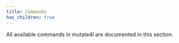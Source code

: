 ```yaml
---
title: Commands
has_children: true
---
```


All available commands in mutate4l are documented in this section.
